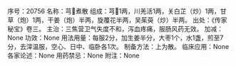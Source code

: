 序号：20756
名称：芎煮散
组成：芎1两，川羌活1两，关白芷（炒）1两，甘草（炮）1两，干姜（炮）半两，旋覆花半两，吴茱萸（炒）半两。
出处：《传家秘宝》卷三。
主治：三焦营卫气失度不和，泻血疼痛，服肠风药无效。
加减：None
功效：None
用法用量：每服2分，加生姜半分，大枣1个，水1盏，煎至7分，去滓温服，空心、日中、临卧各1次。
制备方法：上为散。
临床应用：None
各家论述：None
用药禁忌：None
附注：None
